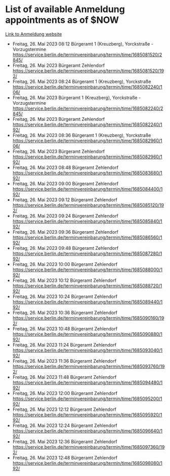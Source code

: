 # List of available Anmeldung appointments as of $NOW
[Link to Anmeldung website](https://service.berlin.de/terminvereinbarung/termin/tag.php?termin=1&anliegen[]=120686&dienstleisterlist=122210,122217,327316,122219,327312,122227,327314,122231,327346,122243,327348,122254,122252,329742,122260,329745,122262,329748,122271,327278,122273,327274,122277,327276,330436,122280,327294,122282,327290,122284,327292,122291,327270,122285,327266,122286,327264,122296,327268,150230,329760,122297,327286,122294,327284,122312,329763,122314,329775,122304,327330,122311,327334,122309,327332,317869,122281,327352,122279,329772,122283,122276,327324,122274,327326,122267,329766,122246,327318,122251,327320,122257,327322,122208,327298,122226,327300&herkunft=http%3A%2F%2Fservice.berlin.de%2Fdienstleistung%2F120686%2F)
- Freitag, 26. Mai 2023 08:12 Bürgeramt 1 (Kreuzberg), Yorckstraße - Vorzugstermine https://service.berlin.de/terminvereinbarung/termin/time/1685081520/2845/
- Freitag, 26. Mai 2023  Bürgeramt Zehlendorf https://service.berlin.de/terminvereinbarung/termin/time/1685081520/192/
- Freitag, 26. Mai 2023 08:24 Bürgeramt 1 (Kreuzberg), Yorckstraße https://service.berlin.de/terminvereinbarung/termin/time/1685082240/106/
- Freitag, 26. Mai 2023  Bürgeramt 1 (Kreuzberg), Yorckstraße - Vorzugstermine https://service.berlin.de/terminvereinbarung/termin/time/1685082240/2845/
- Freitag, 26. Mai 2023  Bürgeramt Zehlendorf https://service.berlin.de/terminvereinbarung/termin/time/1685082240/192/
- Freitag, 26. Mai 2023 08:36 Bürgeramt 1 (Kreuzberg), Yorckstraße https://service.berlin.de/terminvereinbarung/termin/time/1685082960/106/
- Freitag, 26. Mai 2023  Bürgeramt Zehlendorf https://service.berlin.de/terminvereinbarung/termin/time/1685082960/192/
- Freitag, 26. Mai 2023 08:48 Bürgeramt Zehlendorf https://service.berlin.de/terminvereinbarung/termin/time/1685083680/192/
- Freitag, 26. Mai 2023 09:00 Bürgeramt Zehlendorf https://service.berlin.de/terminvereinbarung/termin/time/1685084400/192/
- Freitag, 26. Mai 2023 09:12 Bürgeramt Zehlendorf https://service.berlin.de/terminvereinbarung/termin/time/1685085120/192/
- Freitag, 26. Mai 2023 09:24 Bürgeramt Zehlendorf https://service.berlin.de/terminvereinbarung/termin/time/1685085840/192/
- Freitag, 26. Mai 2023 09:36 Bürgeramt Zehlendorf https://service.berlin.de/terminvereinbarung/termin/time/1685086560/192/
- Freitag, 26. Mai 2023 09:48 Bürgeramt Zehlendorf https://service.berlin.de/terminvereinbarung/termin/time/1685087280/192/
- Freitag, 26. Mai 2023 10:00 Bürgeramt Zehlendorf https://service.berlin.de/terminvereinbarung/termin/time/1685088000/192/
- Freitag, 26. Mai 2023 10:12 Bürgeramt Zehlendorf https://service.berlin.de/terminvereinbarung/termin/time/1685088720/192/
- Freitag, 26. Mai 2023 10:24 Bürgeramt Zehlendorf https://service.berlin.de/terminvereinbarung/termin/time/1685089440/192/
- Freitag, 26. Mai 2023 10:36 Bürgeramt Zehlendorf https://service.berlin.de/terminvereinbarung/termin/time/1685090160/192/
- Freitag, 26. Mai 2023 10:48 Bürgeramt Zehlendorf https://service.berlin.de/terminvereinbarung/termin/time/1685090880/192/
- Freitag, 26. Mai 2023 11:24 Bürgeramt Zehlendorf https://service.berlin.de/terminvereinbarung/termin/time/1685093040/192/
- Freitag, 26. Mai 2023 11:36 Bürgeramt Zehlendorf https://service.berlin.de/terminvereinbarung/termin/time/1685093760/192/
- Freitag, 26. Mai 2023 11:48 Bürgeramt Zehlendorf https://service.berlin.de/terminvereinbarung/termin/time/1685094480/192/
- Freitag, 26. Mai 2023 12:00 Bürgeramt Zehlendorf https://service.berlin.de/terminvereinbarung/termin/time/1685095200/192/
- Freitag, 26. Mai 2023 12:12 Bürgeramt Zehlendorf https://service.berlin.de/terminvereinbarung/termin/time/1685095920/192/
- Freitag, 26. Mai 2023 12:24 Bürgeramt Zehlendorf https://service.berlin.de/terminvereinbarung/termin/time/1685096640/192/
- Freitag, 26. Mai 2023 12:36 Bürgeramt Zehlendorf https://service.berlin.de/terminvereinbarung/termin/time/1685097360/192/
- Freitag, 26. Mai 2023 12:48 Bürgeramt Zehlendorf https://service.berlin.de/terminvereinbarung/termin/time/1685098080/192/
